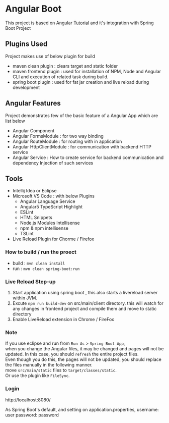 # Angular Boot

This project is based on Angular [Tutorial](https://angular.io/tutorial) and it's integration 
with Spring Boot Project

## Plugins Used

Project makes use of below plugin for build
* maven clean plugin : clears target and static folder
* maven frontend plugin : used for installation of NPM, Node
and Angular CLI and execution of related task during build.
* spring boot plugin : used for fat jar creation and live reload
during development

## Angular Features

Project demonstrates few of the basic feature of a Angular App which are list below

* Angular Component
* Angular FormsModule : for two way binding
* Angular RouteModule : for routing with in application
* Angular HttpClientModule : for communication with backend HTTP service
* Angular Service : How to create service for backend communication and dependency Injection of such services

## Tools

* Intellij Idea or Eclipse
* Microsoft VS Code : with below Plugins
    * Angular Language Service
    * Angular5 TypeScript Highlight
    * ESLint
    * HTML Snippets
    * Node.js Modules Intellisense
    * npm & npm intellisense
    * TSLint
* Live Reload Plugin for Chorme / Firefox
    
### How to build / run the proect

* build : `mvn clean install`
* run : `mvn clean spring-boot:run`

### Live Reload Step-up

1. Start application using spring boot , this also starts a livereload server within JVM.
2. Excute `npm run build-dev` on src/main/client directory. this will watch for any changes in frontend project and compile them and move to static directory
3. Enable LiveReload extension in Chrome / FireFox 

### Note
If you use eclipse and run from `Run As` > `Spring Boot App`,  
when you change the Angular files, it may be changed and pages will not be updated. In this case, you should `refresh` the entire project files.  
Even though you do this, the pages will not be updated, you should replace the files manually in the following manner.  
move `src/main/static` files to `target/classes/static`.  
Or use the plugin like `FileSync`.

### Login
http://localhost:8080/

As Spring Boot's default, and setting on application.properties,
username: user
password: password
